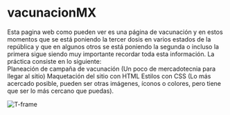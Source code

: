 # vacunacionMX
Esta pagina web como pueden ver es una página de vacunación y en estos momentos que se está poniendo la tercer dosis 
en varios estados de la república y que en algunos otros se está poniendo la segunda o incluso la primera sigue siendo 
muy importante recordar toda esta información.  La práctica consiste en lo siguiente:  
Planeación de campaña de vacunación (Un poco de mercadotecnia para llegar al sitio) 
Maquetación del sitio con HTML Estilos con CSS (Lo más acercado posible, pueden ser otras imágenes, íconos o colores, pero tiene que ser lo más cercano que puedas).



![T-frame](https://user-images.githubusercontent.com/92198848/157153014-e433da76-649d-4f0c-9b8a-55eb1c3716db.png)
